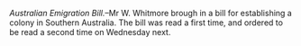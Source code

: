 *Australian Emigration Bill.*–Mr W. Whitmore
                    brough in a bill for establishing a colony in Southern Australia. The
                    bill was read a first time, and ordered to be read a second time on
                    Wednesday next.